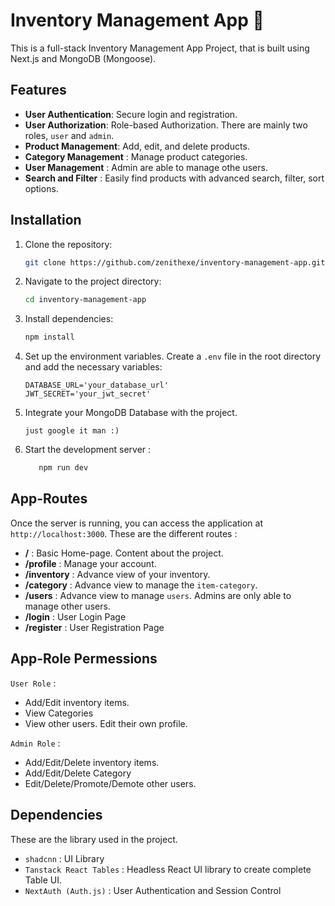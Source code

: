 # Inventory Management App 💼
This is a full-stack Inventory Management App Project, that is built using Next.js and MongoDB (Mongoose).

## Features
- **User Authentication**: Secure login and registration.
- **User Authorization**: Role-based Authorization. There are mainly two roles, `user` and `admin`.
- **Product Management**: Add, edit, and delete products.
- **Category Management** : Manage product categories.
- **User Management** : Admin are able to manage othe users.
- **Search and Filter** : Easily find products with advanced search, filter, sort options.

## Installation
1. Clone the repository:
    ```bash
    git clone https://github.com/zenithexe/inventory-management-app.git
    ```

2. Navigate to the project directory:
    ```bash
    cd inventory-management-app
    ```

3. Install dependencies:
    ```bash
    npm install
    ```
4. Set up the environment variables. Create a `.env` file in the root directory and add the necessary variables:
    ```plaintext
    DATABASE_URL='your_database_url'
    JWT_SECRET='your_jwt_secret'
    ```
5. Integrate your MongoDB Database with the project.
    ```
    just google it man :)
    ```

6. Start the development server :
     ```bash
        npm run dev
     ```

## App-Routes
Once the server is running, you can access the application at `http://localhost:3000`.
These are the different routes :
- **/** : Basic Home-page. Content about the project.
- **/profile** : Manage your account. 
- **/inventory** : Advance view of your inventory.
- **/category** :  Advance view to manage the `item-category`.
- **/users** : Advance view to manage `users`. Admins are only able to manage other users.
- **/login** : User Login Page
- **/register** : User Registration Page

## App-Role Permessions
`User Role` :
- Add/Edit inventory items.
- View Categories
- View other users. Edit their own profile.

`Admin Role` :
- Add/Edit/Delete inventory items.
- Add/Edit/Delete Category
- Edit/Delete/Promote/Demote other users.

## Dependencies
These are the library used in the project.
- `shadcnn` : UI Library
- `Tanstack React Tables` : Headless React UI library to create complete Table UI.
- `NextAuth (Auth.js)` : User Authentication and Session Control
